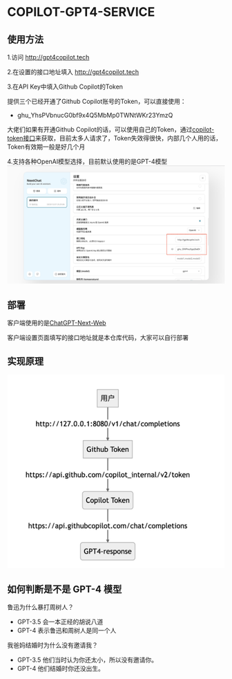 # COPILOT-GPT4-SERVICE

## 使用方法
1.访问 http://gpt4copilot.tech

2.在设置的接口地址填入 http://gpt4copilot.tech

3.在API Key中填入Github Copilot的Token

提供三个已经开通了Github Copilot账号的Token，可以直接使用：
- ghu_YhsPVbnucG0bf9x4Q5MbMp0TWNtWKr23YmzQ

大佬们如果有开通Github Copilot的话，可以使用自己的Token，通过[copilot-token接口](https://cocopilot.org/copilot/token)来获取，目前太多人请求了，Token失效得很快，内部几个人用的话，Token有效期一般是好几个月

4.支持各种OpenAI模型选择，目前默认使用的是GPT-4模型
![步骤1](/assets/step1.png)

## 部署
客户端使用的是[ChatGPT-Next-Web](https://github.com/Yidadaa/ChatGPT-Next-Web)

客户端设置页面填写的接口地址就是本仓库代码，大家可以自行部署

## 实现原理

![实现原理](/assets/principle.png)

## 如何判断是不是 GPT-4 模型
鲁迅为什么暴打周树人？
- GPT-3.5 会一本正经的胡说八道
- GPT-4 表示鲁迅和周树人是同一个人

我爸妈结婚时为什么没有邀请我？
- GPT-3.5 他们当时认为你还太小，所以没有邀请你。
- GPT-4 他们结婚时你还没出生。


